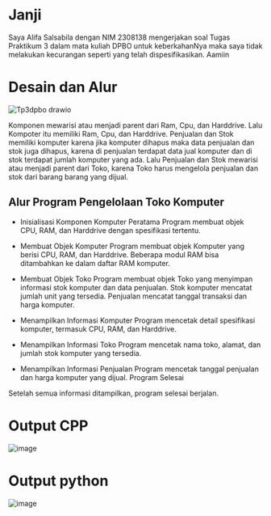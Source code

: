 # Janji
Saya Alifa Salsabila dengan NIM 2308138 mengerjakan soal Tugas Praktikum 3 dalam mata kuliah DPBO untuk keberkahanNya maka saya tidak melakukan kecurangan seperti yang telah dispesifikasikan. Aamiin

# Desain dan Alur
![Tp3dpbo drawio](https://github.com/user-attachments/assets/ee49e975-ec76-4a14-a059-b96d1f6a4a92)

Komponen mewarisi atau menjadi parent dari Ram, Cpu, dan Harddrive. Lalu Kompoter itu memiliki Ram, Cpu, dan Harddrive. Penjualan dan Stok memiliki komputer karena jika komputer dihapus maka data penjualan dan stok juga dihapus, karena di penjualan terdapat data jual komputer dan di stok terdapat jumlah komputer yang ada. Lalu Penjualan dan Stok mewarisi atau menjadi parent dari Toko, karena Toko harus mengelola penjualan dan stok dari barang barang yang dijual.

## Alur Program Pengelolaan Toko Komputer
- Inisialisasi Komponen Komputer
Peratama Program membuat objek CPU, RAM, dan Harddrive dengan spesifikasi tertentu.

- Membuat Objek Komputer
Program membuat objek Komputer yang berisi CPU, RAM, dan Harddrive.
Beberapa modul RAM bisa ditambahkan ke dalam daftar RAM komputer.

- Membuat Objek Toko
Program membuat objek Toko yang menyimpan informasi stok komputer dan data penjualan.
Stok komputer mencatat jumlah unit yang tersedia.
Penjualan mencatat tanggal transaksi dan harga komputer.

- Menampilkan Informasi Komputer
Program mencetak detail spesifikasi komputer, termasuk CPU, RAM, dan Harddrive.

- Menampilkan Informasi Toko
Program mencetak nama toko, alamat, dan jumlah stok komputer yang tersedia.

- Menampilkan Informasi Penjualan
Program mencetak tanggal penjualan dan harga komputer yang dijual.
Program Selesai

Setelah semua informasi ditampilkan, program selesai berjalan.

# Output CPP
![image](https://github.com/user-attachments/assets/adb2a1b2-6599-4f0f-be74-c7fbbbebff2d)

# Output python
![image](https://github.com/user-attachments/assets/08ffbb27-ce56-4ccc-b89d-3a56e0ab76e0)
